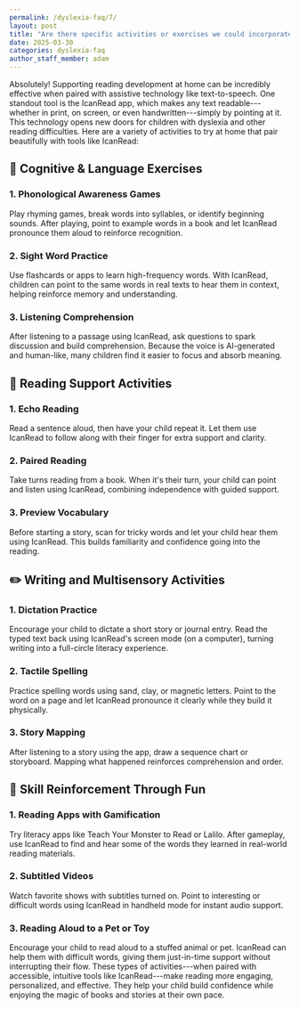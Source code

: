 ```yaml
---
permalink: /dyslexia-faq/7/
layout: post
title: "Are there specific activities or exercises we could incorporate at home that complement the use of assistive reading technology?"
date: 2025-03-30
categories: dyslexia-faq
author_staff_member: adam
---
```


Absolutely! Supporting reading development at home can be incredibly effective when paired with assistive technology like text-to-speech. One standout tool is the IcanRead app, which makes any text readable---whether in print, on screen, or even handwritten---simply by pointing at it. This technology opens new doors for children with dyslexia and other reading difficulties. Here are a variety of activities to try at home that pair beautifully with tools like IcanRead:
## 🧠 Cognitive & Language Exercises
### 1. Phonological Awareness Games
Play rhyming games, break words into syllables, or identify beginning sounds. After playing, point to example words in a book and let IcanRead pronounce them aloud to reinforce recognition.
### 2. Sight Word Practice
Use flashcards or apps to learn high-frequency words. With IcanRead, children can point to the same words in real texts to hear them in context, helping reinforce memory and understanding.
### 3. Listening Comprehension
After listening to a passage using IcanRead, ask questions to spark discussion and build comprehension. Because the voice is AI-generated and human-like, many children find it easier to focus and absorb meaning.
## 📖 Reading Support Activities
### 1. Echo Reading
Read a sentence aloud, then have your child repeat it. Let them use IcanRead to follow along with their finger for extra support and clarity.
### 2. Paired Reading
Take turns reading from a book. When it's their turn, your child can point and listen using IcanRead, combining independence with guided support.
### 3. Preview Vocabulary
Before starting a story, scan for tricky words and let your child hear them using IcanRead. This builds familiarity and confidence going into the reading.
## ✏️ Writing and Multisensory Activities
### 1. Dictation Practice
Encourage your child to dictate a short story or journal entry. Read the typed text back using IcanRead's screen mode (on a computer), turning writing into a full-circle literacy experience.
### 2. Tactile Spelling
Practice spelling words using sand, clay, or magnetic letters. Point to the word on a page and let IcanRead pronounce it clearly while they build it physically.
### 3. Story Mapping
After listening to a story using the app, draw a sequence chart or storyboard. Mapping what happened reinforces comprehension and order.
## 🎯 Skill Reinforcement Through Fun
### 1. Reading Apps with Gamification
Try literacy apps like Teach Your Monster to Read or Lalilo. After gameplay, use IcanRead to find and hear some of the words they learned in real-world reading materials.
### 2. Subtitled Videos
Watch favorite shows with subtitles turned on. Point to interesting or difficult words using IcanRead in handheld mode for instant audio support.
### 3. Reading Aloud to a Pet or Toy
Encourage your child to read aloud to a stuffed animal or pet. IcanRead can help them with difficult words, giving them just-in-time support without interrupting their flow.
These types of activities---when paired with accessible, intuitive tools like IcanRead---make reading more engaging, personalized, and effective. They help your child build confidence while enjoying the magic of books and stories at their own pace.
